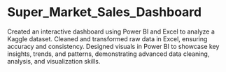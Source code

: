 # Super_Market_Sales_Dashboard
Created an interactive dashboard using Power BI and Excel to analyze a Kaggle dataset. Cleaned and transformed raw data in Excel, ensuring accuracy and consistency. Designed visuals in Power BI to showcase key insights, trends, and patterns, demonstrating advanced data cleaning, analysis, and visualization skills.
